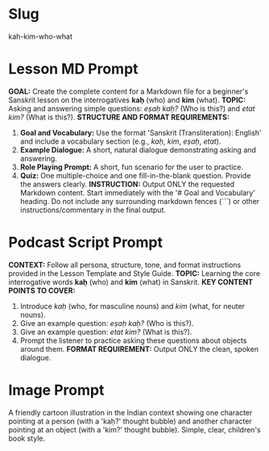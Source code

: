 # Slug
kah-kim-who-what

# Lesson MD Prompt
**GOAL:** Create the complete content for a Markdown file for a beginner's Sanskrit lesson on the interrogatives **kaḥ** (who) and **kim** (what).
**TOPIC:** Asking and answering simple questions: *eṣaḥ kaḥ?* (Who is this?) and *etat kim?* (What is this?).
**STRUCTURE AND FORMAT REQUIREMENTS:**
1.  **Goal and Vocabulary:** Use the format 'Sanskrit (Transliteration): English' and include a vocabulary section (e.g., *kaḥ*, *kim*, *eṣaḥ*, *etat*).
2.  **Example Dialogue:** A short, natural dialogue demonstrating asking and answering.
3.  **Role Playing Prompt:** A short, fun scenario for the user to practice.
4.  **Quiz:** One multiple-choice and one fill-in-the-blank question. Provide the answers clearly.
**INSTRUCTION:** Output ONLY the requested Markdown content. Start immediately with the '# Goal and Vocabulary' heading. Do not include any surrounding markdown fences (```) or other instructions/commentary in the final output.

# Podcast Script Prompt
**CONTEXT:** Follow all persona, structure, tone, and format instructions provided in the Lesson Template and Style Guide.
**TOPIC:** Learning the core interrogative words **kaḥ** (who) and **kim** (what) in Sanskrit.
**KEY CONTENT POINTS TO COVER:**
1.  Introduce *kaḥ* (who, for masculine nouns) and *kim* (what, for neuter nouns).
2.  Give an example question: *eṣaḥ kaḥ?* (Who is this?).
3.  Give an example question: *etat kim?* (What is this?).
4.  Prompt the listener to practice asking these questions about objects around them.
**FORMAT REQUIREMENT:** Output ONLY the clean, spoken dialogue.

# Image Prompt
A friendly cartoon illustration in the Indian context showing one character pointing at a person (with a 'kaḥ?' thought bubble) and another character pointing at an object (with a 'kim?' thought bubble). Simple, clear, children's book style.